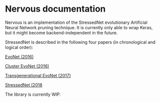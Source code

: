 # Nervous documentation
Nervous is an implementation of the StressedNet evolutionary Artificial Neural Network pruning technique.
It is currently only able to wrap Keras, but it might become backend-independent in the future.

StressedNet is described in the following four papers (in chronological and logical order):

[EvoNet (2016)](https://arxiv.org/pdf/1606.04393.pdf)

[Cluster EvoNet (2016)](https://arxiv.org/pdf/1609.01360.pdf)

[Transgenerational EvoNet (2017)](http://openaccess.thecvf.com/content_ICCV_2017_workshops/papers/w18/Shafiee_Learning_Efficient_Deep_ICCV_2017_paper.pdf)

[StressedNet (2018](https://arxiv.org/pdf/1801.05387.pdf)

The library is currently WIP.

